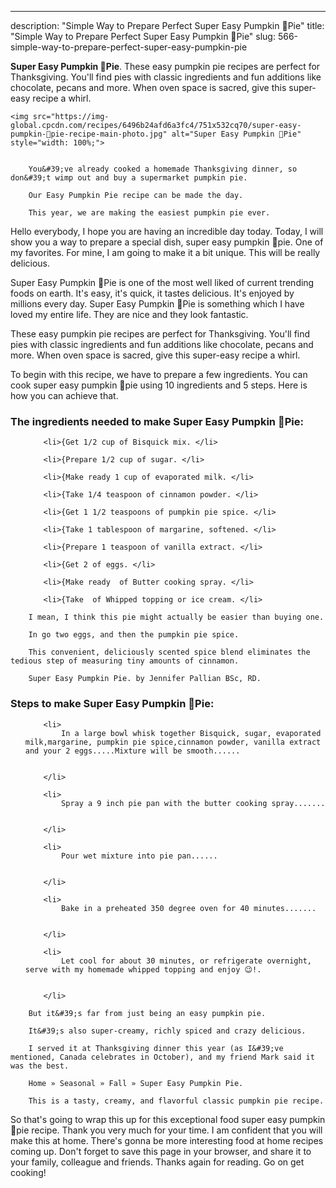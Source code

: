 ---
description: "Simple Way to Prepare Perfect Super Easy Pumpkin 🎃Pie"
title: "Simple Way to Prepare Perfect Super Easy Pumpkin 🎃Pie"
slug: 566-simple-way-to-prepare-perfect-super-easy-pumpkin-pie

<p>
	<strong>Super Easy Pumpkin 🎃Pie</strong>. 
	These easy pumpkin pie recipes are perfect for Thanksgiving. You&#39;ll find pies with classic ingredients and fun additions like chocolate, pecans and more. When oven space is sacred, give this super-easy recipe a whirl.
</p>
<p>
	
	<img src="https://img-global.cpcdn.com/recipes/6496b24afd6a3fc4/751x532cq70/super-easy-pumpkin-🎃pie-recipe-main-photo.jpg" alt="Super Easy Pumpkin 🎃Pie" style="width: 100%;">
	
	
		You&#39;ve already cooked a homemade Thanksgiving dinner, so don&#39;t wimp out and buy a supermarket pumpkin pie.
	
		Our Easy Pumpkin Pie recipe can be made the day.
	
		This year, we are making the easiest pumpkin pie ever.
	
</p>
<p>
	Hello everybody, I hope you are having an incredible day today. Today, I will show you a way to prepare a special dish, super easy pumpkin 🎃pie. One of my favorites. For mine, I am going to make it a bit unique. This will be really delicious.
</p>
	
<p>
	Super Easy Pumpkin 🎃Pie is one of the most well liked of current trending foods on earth. It's easy, it's quick, it tastes delicious. It's enjoyed by millions every day. Super Easy Pumpkin 🎃Pie is something which I have loved my entire life. They are nice and they look fantastic.
</p>
<p>
	These easy pumpkin pie recipes are perfect for Thanksgiving. You&#39;ll find pies with classic ingredients and fun additions like chocolate, pecans and more. When oven space is sacred, give this super-easy recipe a whirl.
</p>

<p>
To begin with this recipe, we have to prepare a few ingredients. You can cook super easy pumpkin 🎃pie using 10 ingredients and 5 steps. Here is how you can achieve that.
</p>

<h3>The ingredients needed to make Super Easy Pumpkin 🎃Pie:</h3>

<ol>
	
		<li>{Get 1/2 cup of Bisquick mix. </li>
	
		<li>{Prepare 1/2 cup of sugar. </li>
	
		<li>{Make ready 1 cup of evaporated milk. </li>
	
		<li>{Take 1/4 teaspoon of cinnamon powder. </li>
	
		<li>{Get 1 1/2 teaspoons of pumpkin pie spice. </li>
	
		<li>{Take 1 tablespoon of margarine, softened. </li>
	
		<li>{Prepare 1 teaspoon of vanilla extract. </li>
	
		<li>{Get 2 of eggs. </li>
	
		<li>{Make ready  of Butter cooking spray. </li>
	
		<li>{Take  of Whipped topping or ice cream. </li>
	
</ol>
<p>
	
		I mean, I think this pie might actually be easier than buying one.
	
		In go two eggs, and then the pumpkin pie spice.
	
		This convenient, deliciously scented spice blend eliminates the tedious step of measuring tiny amounts of cinnamon.
	
		Super Easy Pumpkin Pie. by Jennifer Pallian BSc, RD.
	
</p>

<h3>Steps to make Super Easy Pumpkin 🎃Pie:</h3>

<ol>
	
		<li>
			In a large bowl whisk together Bisquick, sugar, evaporated milk,margarine, pumpkin pie spice,cinnamon powder, vanilla extract and your 2 eggs.....Mixture will be smooth......
			
			
		</li>
	
		<li>
			Spray a 9 inch pie pan with the butter cooking spray.......
			
			
		</li>
	
		<li>
			Pour wet mixture into pie pan......
			
			
		</li>
	
		<li>
			Bake in a preheated 350 degree oven for 40 minutes.......
			
			
		</li>
	
		<li>
			Let cool for about 30 minutes, or refrigerate overnight, serve with my homemade whipped topping and enjoy 😉!.
			
			
		</li>
	
</ol>

<p>
	
		But it&#39;s far from just being an easy pumpkin pie.
	
		It&#39;s also super-creamy, richly spiced and crazy delicious.
	
		I served it at Thanksgiving dinner this year (as I&#39;ve mentioned, Canada celebrates in October), and my friend Mark said it was the best.
	
		Home » Seasonal » Fall » Super Easy Pumpkin Pie.
	
		This is a tasty, creamy, and flavorful classic pumpkin pie recipe.
	
</p>

<p>
	So that's going to wrap this up for this exceptional food super easy pumpkin 🎃pie recipe. Thank you very much for your time. I am confident that you will make this at home. There's gonna be more interesting food at home recipes coming up. Don't forget to save this page in your browser, and share it to your family, colleague and friends. Thanks again for reading. Go on get cooking!
</p>
